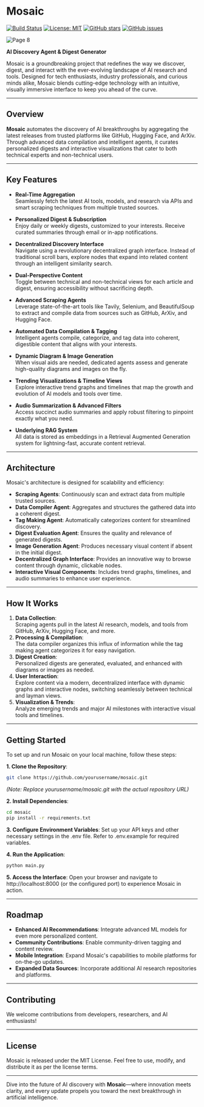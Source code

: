 # Mosaic

[![Build Status](https://img.shields.io/github/workflow/status/yourusername/mosaic/Build)](https://github.com/MosaicVIT/actions) [![License: MIT](https://img.shields.io/badge/License-MIT-yellow.svg)](https://opensource.org/licenses/MIT) [![GitHub stars](https://img.shields.io/github/stars/yourusername/mosaic.svg)](https://github.com/yourusername/mosaic/stargazers) [![GitHub issues](https://img.shields.io/github/issues/yourusername/mosaic.svg)](https://github.com/yourusername/mosaic/issues)

![Page 8](https://github.com/user-attachments/assets/f47c17c8-0511-484b-a3a5-d77f414a816c)

**AI Discovery Agent & Digest Generator**

Mosaic is a groundbreaking project that redefines the way we discover, digest, and interact with the ever-evolving landscape of AI research and tools. Designed for tech enthusiasts, industry professionals, and curious minds alike, Mosaic blends cutting-edge technology with an intuitive, visually immersive interface to keep you ahead of the curve.

---

## Overview

**Mosaic** automates the discovery of AI breakthroughs by aggregating the latest releases from trusted platforms like GitHub, Hugging Face, and ArXiv. Through advanced data compilation and intelligent agents, it curates personalized digests and interactive visualizations that cater to both technical experts and non-technical users.

---

## Key Features

- **Real-Time Aggregation**  
  Seamlessly fetch the latest AI tools, models, and research via APIs and smart scraping techniques from multiple trusted sources.

- **Personalized Digest & Subscription**  
  Enjoy daily or weekly digests, customized to your interests. Receive curated summaries through email or in-app notifications.

- **Decentralized Discovery Interface**  
  Navigate using a revolutionary decentralized graph interface. Instead of traditional scroll bars, explore nodes that expand into related content through an intelligent similarity search.

- **Dual-Perspective Content**  
  Toggle between technical and non-technical views for each article and digest, ensuring accessibility without sacrificing depth.

- **Advanced Scraping Agents**  
  Leverage state-of-the-art tools like Tavily, Selenium, and BeautifulSoup to extract and compile data from sources such as GitHub, ArXiv, and Hugging Face.

- **Automated Data Compilation & Tagging**  
  Intelligent agents compile, categorize, and tag data into coherent, digestible content that aligns with your interests.

- **Dynamic Diagram & Image Generation**  
  When visual aids are needed, dedicated agents assess and generate high-quality diagrams and images on the fly.

- **Trending Visualizations & Timeline Views**  
  Explore interactive trend graphs and timelines that map the growth and evolution of AI models and tools over time.

- **Audio Summarization & Advanced Filters**  
  Access succinct audio summaries and apply robust filtering to pinpoint exactly what you need.

- **Underlying RAG System**  
  All data is stored as embeddings in a Retrieval Augmented Generation system for lightning-fast, accurate content retrieval.

---

## Architecture

Mosaic's architecture is designed for scalability and efficiency:

- **Scraping Agents**: Continuously scan and extract data from multiple trusted sources.
- **Data Compiler Agent**: Aggregates and structures the gathered data into a coherent digest.
- **Tag Making Agent**: Automatically categorizes content for streamlined discovery.
- **Digest Evaluation Agent**: Ensures the quality and relevance of generated digests.
- **Image Generation Agent**: Produces necessary visual content if absent in the initial digest.
- **Decentralized Graph Interface**: Provides an innovative way to browse content through dynamic, clickable nodes.
- **Interactive Visual Components**: Includes trend graphs, timelines, and audio summaries to enhance user experience.

---

## How It Works

1. **Data Collection**:  
   Scraping agents pull in the latest AI research, models, and tools from GitHub, ArXiv, Hugging Face, and more.
2. **Processing & Compilation**:  
   The data compiler organizes this influx of information while the tag making agent categorizes it for easy navigation.
3. **Digest Creation**:  
   Personalized digests are generated, evaluated, and enhanced with diagrams or images as needed.
4. **User Interaction**:  
   Explore content via a modern, decentralized interface with dynamic graphs and interactive nodes, switching seamlessly between technical and layman views.
5. **Visualization & Trends**:  
   Analyze emerging trends and major AI milestones with interactive visual tools and timelines.

---

## Getting Started

To set up and run Mosaic on your local machine, follow these steps:

**1. Clone the Repository**:
```bash
git clone https://github.com/yourusername/mosaic.git
```
*(Note: Replace yourusername/mosaic.git with the actual repository URL)*

**2. Install Dependencies**:
```bash
cd mosaic 
pip install -r requirements.txt
```

**3. Configure Environment Variables**:
Set up your API keys and other necessary settings in the .env file. Refer to .env.example for required variables.

**4. Run the Application**:
```bash
python main.py
```

**5. Access the Interface**:
Open your browser and navigate to http://localhost:8000 (or the configured port) to experience Mosaic in action.

---

## Roadmap

-   **Enhanced AI Recommendations**: Integrate advanced ML models for even more personalized content.
-   **Community Contributions**: Enable community-driven tagging and content review.
-   **Mobile Integration**: Expand Mosaic's capabilities to mobile platforms for on-the-go updates.
-   **Expanded Data Sources**: Incorporate additional AI research repositories and platforms.

---

## Contributing

We welcome contributions from developers, researchers, and AI enthusiasts!

---

## License

Mosaic is released under the MIT License. Feel free to use, modify, and distribute it as per the license terms.

---

Dive into the future of AI discovery with **Mosaic**—where innovation meets clarity, and every update propels you toward the next breakthrough in artificial intelligence.
